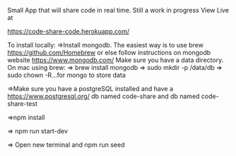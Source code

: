 Small App that will share code in real time. Still a work in progress
View Live at 

https://code-share-code.herokuapp.com/

To install locally:
=>Install mongodb. 
The easiest way is to use brew https://github.com/Homebrew
or else follow instructions on mongodb website https://www.mongodb.com/
Make sure you have a data directory. 
On mac using brew:
  => brew install mongodb
  => sudo mkdir -p /data/db
  => sudo chown -R...for mongo to store data

=>Make sure you have a postgreSQL installed and have a https://www.postgresql.org/
db named code-share and db named code-share-test

=>npm install

=> npm run start-dev

=> Open new terminal and npm run seed




